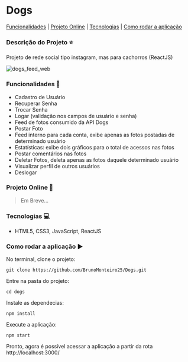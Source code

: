 # Dogs

[Funcionalidades](#funcionalidades-checkered_flag) | [Projeto Online](#projeto-online-dash) | [Tecnologias](#tecnologias-computer) | [Como rodar a aplicação](#como-rodar-a-aplicação-arrow_forward)

### Descrição do Projeto :star:

Projeto de rede social tipo instagram, mas para cachorros (ReactJS)

![dogs_feed_web](https://user-images.githubusercontent.com/98993736/191201424-6b9dc027-8638-445e-8ba7-4d3c1cc1c188.png)

### Funcionalidades :checkered_flag:

- Cadastro de Usuário
- Recuperar Senha 
- Trocar Senha
- Logar (validação nos campos de usuário e senha)
- Feed de fotos consumido da API Dogs
- Postar Foto
- Feed interno para cada conta, exibe apenas as fotos postadas de determinado usuário
- Estatísticas: exibe dois gráficos para o total de acessos nas fotos
- Postar comentários nas fotos
- Deletar Fotos, deleta apenas as fotos daquele determinado usuário
- Visualizar perfil de outros usuários
- Deslogar

### Projeto Online :dash:

> Em Breve...

### Tecnologias :computer:

- HTML5, CSS3, JavaScript, ReactJS

### Como rodar a aplicação :arrow_forward:

No terminal, clone o projeto: 

```
git clone https://github.com/BrunoMonteiro25/Dogs.git
```

Entre na pasta do projeto:  

```
cd dogs
```

Instale as dependecias:

```
npm install
```

Execute a aplicação:

```
npm start
```

Pronto, agora é possível acessar a aplicação a partir da rota http://localhost:3000/ 

